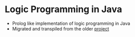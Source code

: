 # Logic Programming in Java
* Prolog like implementation of logic programming in Java
* Migrated and transpiled from the older [project](https://github.com/theIncredibleMarek/logic_programming_c_sharp)
